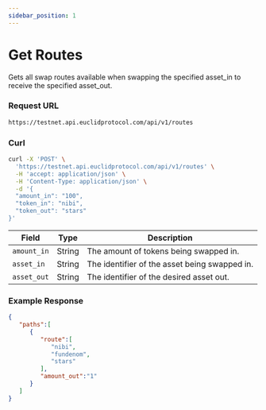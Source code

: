 ```yaml
---
sidebar_position: 1
---
```


# Get Routes 

Gets all swap routes available when swapping the specified asset_in to receive the specified asset_out.

### Request URL

```bash
https://testnet.api.euclidprotocol.com/api/v1/routes
```
### Curl
```bash
curl -X 'POST' \
  'https://testnet.api.euclidprotocol.com/api/v1/routes' \
  -H 'accept: application/json' \
  -H 'Content-Type: application/json' \
  -d '{
  "amount_in": "100",
  "token_in": "nibi",
  "token_out": "stars"
}'
```
| Field       | Type   | Description                        |
|-------------|--------|------------------------------------|
| `amount_in`  | String | The amount of tokens being swapped in. |
| `asset_in`  | String | The identifier of the asset being swapped in. |
| `asset_out` | String | The identifier of the desired asset out.|

### Example Response

```json
{
   "paths":[
      {
         "route":[
            "nibi",
            "fundenom",
            "stars"
         ],
         "amount_out":"1"
      }
   ]
}
```